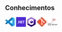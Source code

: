 ## Conhecimentos
<a href="https://code.visualstudio.com/" title="Visual Studio Code"><img src="icons/vscode.png" /></a>
<a href="https://dotnet.microsoft.com/pt-br/" title="dotNet"> <img src="icons/dotnet.png" /></a>
<a href="https://dotnet.microsoft.com/pt-br/languages/csharp" title="csharp"><img src="icons/csharp.png" /></a>
<a href="https://git-scm.com/" title="GIT"><img src="icons/git.png" /></a>
<a href="https://www.microsoft.com/pt-br/sql-server/" title="SQLServer"><img src="icons/sqlserver.png" /></a>
